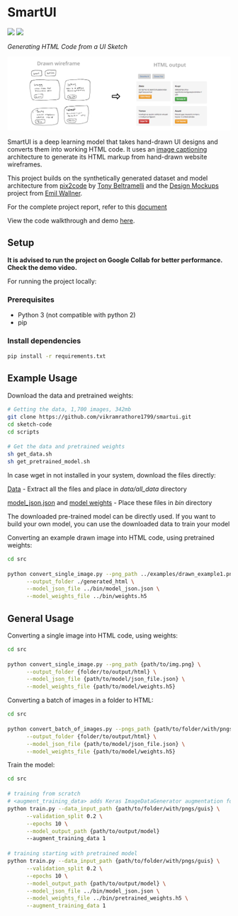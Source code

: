 # SmartUI

![](https://img.shields.io/badge/python-3-brightgreen.svg) ![](https://img.shields.io/badge/tensorflow-1.1.0-orange.svg)

*Generating HTML Code from a UI Sketch*

![Preview](https://github.com/vikramrathore1799/smartui/blob/main/header_image.png)

SmartUI is a deep learning model that takes hand-drawn UI designs and converts them into working HTML code. It uses an [image captioning](https://towardsdatascience.com/image-captioning-in-deep-learning-9cd23fb4d8d2) architecture to generate its HTML markup from hand-drawn website wireframes.

This project builds on the synthetically generated dataset and model architecture from [pix2code](https://github.com/tonybeltramelli/pix2code) by [Tony Beltramelli](https://github.com/tonybeltramelli) and the [Design Mockups](https://github.com/emilwallner/Screenshot-to-code-in-Keras) project from [Emil Wallner](https://github.com/emilwallner).

For the complete project report, refer to this [document](https://docs.google.com/document/d/1u6UQylKXNLmIUuPX3DNRpMmh7_2ehH63OsmozTPDHZI/edit?usp=sharing)

View the code walkthrough and demo [here](https://youtube.com).

## Setup

<b>It is advised to run the project on Google Collab for better performance. Check the demo video.</b>

For running the project locally:
### Prerequisites

- Python 3 (not compatible with python 2)
- pip

### Install dependencies

```sh
pip install -r requirements.txt
```

## Example Usage

Download the data and pretrained weights:
```sh
# Getting the data, 1,700 images, 342mb
git clone https://github.com/vikramrathore1799/smartui.git
cd sketch-code
cd scripts

# Get the data and pretrained weights
sh get_data.sh
sh get_pretrained_model.sh
```
In case wget in not installed in your system, download the files directly:

[Data](http://sketch-code.s3.amazonaws.com/data/all_data.zip) - Extract all the files and place in *data/all_data* directory

[model_json.json](http://sketch-code.s3.amazonaws.com/model_json_weights/model_json.json) and [model weights](http://sketch-code.s3.amazonaws.com/model_json_weights/weights.h5) - Place these files in *bin* directory

The downloaded pre-trained model can be directly used. If you want to build your own model, you can use the downloaded data to train your model


Converting an example drawn image into HTML code, using pretrained weights:
```sh
cd src

python convert_single_image.py --png_path ../examples/drawn_example1.png \
      --output_folder ./generated_html \
      --model_json_file ../bin/model_json.json \
      --model_weights_file ../bin/weights.h5
```


## General Usage

Converting a single image into HTML code, using weights:
```sh
cd src

python convert_single_image.py --png_path {path/to/img.png} \
      --output_folder {folder/to/output/html} \
      --model_json_file {path/to/model/json_file.json} \
      --model_weights_file {path/to/model/weights.h5}
```

Converting a batch of images in a folder to HTML:
```sh
cd src

python convert_batch_of_images.py --pngs_path {path/to/folder/with/pngs} \
      --output_folder {folder/to/output/html} \
      --model_json_file {path/to/model/json_file.json} \
      --model_weights_file {path/to/model/weights.h5}
```

Train the model:
```sh
cd src

# training from scratch
# <augment_training_data> adds Keras ImageDataGenerator augmentation for training images
python train.py --data_input_path {path/to/folder/with/pngs/guis} \
      --validation_split 0.2 \
      --epochs 10 \
      --model_output_path {path/to/output/model}
      --augment_training_data 1

# training starting with pretrained model
python train.py --data_input_path {path/to/folder/with/pngs/guis} \
      --validation_split 0.2 \
      --epochs 10 \
      --model_output_path {path/to/output/model} \
      --model_json_file ../bin/model_json.json \
      --model_weights_file ../bin/pretrained_weights.h5 \
      --augment_training_data 1
```
